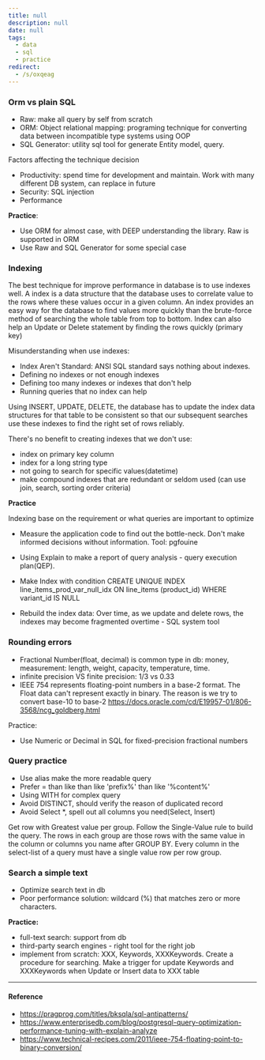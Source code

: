 ```yaml
---
title: null
description: null
date: null
tags:
  - data
  - sql
  - practice
redirect:
  - /s/oxqeag
---
```


### Orm vs plain SQL

- Raw: make all query by self from scratch
- ORM: Object relational mapping: programing technique for converting data between incompatible type systems using OOP
- SQL Generator: utility sql tool for generate Entity model, query.

Factors affecting the technique decision

- Productivity: spend time for development and maintain. Work with many different DB system, can replace in future
- Security: SQL injection
- Performance

**Practice**:

- Use ORM for almost case, with DEEP understanding the library. Raw is supported in ORM
- Use Raw and SQL Generator for some special case

### Indexing

The best technique for improve performance in database is to use indexes well. A index is a data structure that the database uses to correlate value to the rows where these values occur in a given column. An index provides an easy way for the database to find values more quickly than the brute-force method of searching the whole table from top to bottom. Index can also help an Update or Delete statement by finding the rows quickly (primary key)

Misunderstanding when use indexes:

- Index Aren't Standard: ANSI SQL standard says nothing about indexes.
- Defining no indexes or not enough indexes
- Defining too many indexes or indexes that don't help
- Running queries that no index can help

Using INSERT, UPDATE, DELETE, the database has to update the index data structures for that table to be consistent so that our subsequent searches use these indexes to find the right set of rows reliably.

There's no benefit to creating indexes that we don't use:

- index on primary key column
- index for a long string type
- not going to search for specific values(datetime)
- make compound indexes that are redundant or seldom used (can use join, search, sorting order criteria)

**Practice**

Indexing base on the requirement or what queries are important to optimize

- Measure the application code to find out the bottle-neck. Don't make informed decisions without information. Tool: pgfouine
- Using Explain to make a report of query analysis - query execution plan(QEP).

- Make Index with condition CREATE UNIQUE INDEX line_items_prod_var_null_idx ON line_items (product_id) WHERE variant_id IS NULL

- Rebuild the index data: Over time, as we update and delete rows, the indexes may become fragmented overtime - SQL system tool

### Rounding errors

- Fractional Number(float, decimal) is common type in db: money, measurement: length, weight, capacity, temperature, time.
- infinite precision VS finite precision: 1/3 vs 0.33
- IEEE 754 represents floating-point numbers in a base-2 format. The Float data can't represent exactly in binary. The reason is we try to convert base-10 to base-2 https://docs.oracle.com/cd/E19957-01/806-3568/ncg_goldberg.html

Practice:

- Use Numeric or Decimal in SQL for fixed-precision fractional numbers

### Query practice

- Use alias make the more readable query
- Prefer = than like than like 'prefix%' than like '%content%'
- Using WITH for complex query
- Avoid DISTINCT, should verify the reason of duplicated record
- Avoid Select \*, spell out all columns you need(Select, Insert)

Get row with Greatest value per group. Follow the Single-Value rule to build the query. The rows in each group are those rows with the same value in the column or columns you name after GROUP BY. Every column in the select-list of a query must have a single value row per row group.

### Search a simple text

- Optimize search text in db
- Poor performance solution: wildcard (%) that matches zero or more characters.

**Practice:**

- full-text search: support from db
- third-party search engines - right tool for the right job
- implement from scratch: XXX, Keywords, XXXKeywords. Create a procedure for searching. Make a trigger for update Keywords and XXXKeywords when Update or Insert data to XXX table

---

#### Reference

- https://pragprog.com/titles/bksqla/sql-antipatterns/
- https://www.enterprisedb.com/blog/postgresql-query-optimization-performance-tuning-with-explain-analyze
- https://www.technical-recipes.com/2011/ieee-754-floating-point-to-binary-conversion/
